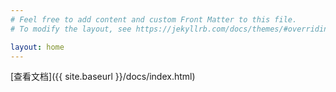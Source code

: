 ```yaml
---
# Feel free to add content and custom Front Matter to this file.
# To modify the layout, see https://jekyllrb.com/docs/themes/#overriding-theme-defaults

layout: home
---
```

[查看文档]({{ site.baseurl }}/docs/index.html)
<!-- [查看文档](./index.html) -->